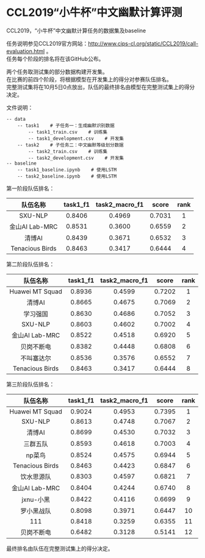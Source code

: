 # CCL2019“小牛杯”中文幽默计算评测
CCL2019，“小牛杯”中文幽默计算任务的数据集及baseline  

任务说明参见CCL2019官方网站：http://www.cips-cl.org/static/CCL2019/call-evaluation.html 。  
任务每个阶段的排名将在该GitHub公布。  

两个任务取测试集的部分数据构建开发集。  
在比赛的前四个阶段，将根据模型在开发集上的得分对参赛队伍排名。  
完整测试集将在10月5日0点放出，队伍的最终排名由模型在完整测试集上的得分决定。

文件说明：
```、
-- data
    -- task1    # 子任务一：生成幽默识别数据
        -- task1_train.csv    # 训练集
        -- task1_development.csv    # 开发集
    -- task2    # 子任务二：中文幽默等级划分数据
        -- task2_train.csv    # 训练集
        -- task2_development.csv    # 开发集
-- baseline
    -- task1_baseline.ipynb    # 使用LSTM
    -- task2_baseline.ipynb    # 使用LSTM
```  

第一阶段队伍排名：  

 | 队伍名称 | task1_f1  | task2_macro_f1 | score | rank |
 |:----:|:----:|:----:|:----:|:----:|
 | SXU-NLP | 0.8406 | 0.4969 | 0.7031 | 1 |
 | 金山AI Lab-MRC | 0.8531 | 0.3600 | 0.6559 | 2 |
 | 清博AI | 0.8439 | 0.3671 | 0.6532 | 3 |
 | Tenacious Birds | 0.8463 | 0.3417 | 0.6444 | 4 |  
 
第二阶段队伍排名：  

 | 队伍名称 | task1_f1  | task2_macro_f1 | score | rank |
 |:----:|:----:|:----:|:----:|:----:| 
 | Huawei MT Squad | 0.8936 | 0.4599 | 0.7202 | 1 |
 | 清博AI | 0.8665 | 0.4675 | 0.7069 | 2 |
 | 学习强国 | 0.8630 |  0.4686 | 0.7052 | 3 |
 | SXU-NLP | 0.8603|  0.4602 | 0.7002 | 4 |
 | 金山AI Lab-MRC | 0.8522 | 0.4518 | 0.6920 | 5 |
 | 贝岗不断电 | 0.8382 |  0.4448 | 0.6808 | 6 |
 | 不叫塞达尔 | 0.8536 |  0.3576 | 0.6552 | 7 |
 | Tenacious Birds | 0.8463 | 0.3417 | 0.6444 | 8 |

第三阶段队伍排名：

 | 队伍名称 | task1_f1  | task2_macro_f1 | score | rank |
 |:----:|:----:|:----:|:----:|:----:| 
 | Huawei MT Squad | 0.9024 | 0.4953 | 0.7395 | 1 |
 | SXU-NLP | 0.8613 | 0.4748 | 0.7067 | 2 |
 | 清博AI | 0.8699 | 0.4530 | 0.7032 | 3 |
 | 三群五队 | 0.8593 | 0.4618 | 0.7003 | 4 |
 | np菜鸟 | 0.8524 | 0.4575 | 0.6944 | 5 |
 | Tenacious Birds | 0.8463 | 0.4423 | 0.6847 | 6 |
 | 饮水思源队 | 0.8303 | 0.4597 | 0.6821 | 7 |
 | 金山AI Lab-MRC | 0.8404 | 0.4244 | 0.6740 | 8 |
 | jxnu-小黑 | 0.8422 | 0.4116 | 0.6699 | 9 |
 | 罗小黑战队 | 0.8098 | 0.3971 | 0.6447 | 10 |
 | 111 | 0.8418 | 0.3259 | 0.6355 | 11 |
 | 贝岗不断电 | 0.6482 | 0.3128 | 0.5141 | 12 |
 
 最终排名由队伍在完整测试集上的得分决定。
